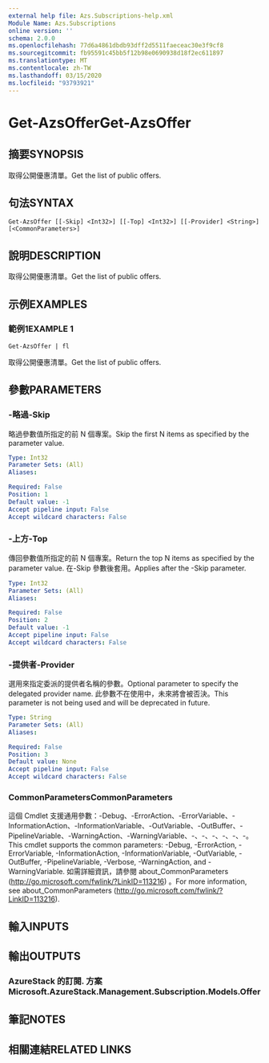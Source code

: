 ```yaml
---
external help file: Azs.Subscriptions-help.xml
Module Name: Azs.Subscriptions
online version: ''
schema: 2.0.0
ms.openlocfilehash: 77d6a4861dbdb93dff2d5511faeceac30e3f9cf8
ms.sourcegitcommit: fb95591c45bb5f12b98e0690938d18f2ec611897
ms.translationtype: MT
ms.contentlocale: zh-TW
ms.lasthandoff: 03/15/2020
ms.locfileid: "93793921"
---
```

# <span data-ttu-id="c1fc0-101">Get-AzsOffer</span><span class="sxs-lookup"><span data-stu-id="c1fc0-101">Get-AzsOffer</span></span>

## <span data-ttu-id="c1fc0-102">摘要</span><span class="sxs-lookup"><span data-stu-id="c1fc0-102">SYNOPSIS</span></span>
<span data-ttu-id="c1fc0-103">取得公開優惠清單。</span><span class="sxs-lookup"><span data-stu-id="c1fc0-103">Get the list of public offers.</span></span>

## <span data-ttu-id="c1fc0-104">句法</span><span class="sxs-lookup"><span data-stu-id="c1fc0-104">SYNTAX</span></span>

```
Get-AzsOffer [[-Skip] <Int32>] [[-Top] <Int32>] [[-Provider] <String>] [<CommonParameters>]
```

## <span data-ttu-id="c1fc0-105">說明</span><span class="sxs-lookup"><span data-stu-id="c1fc0-105">DESCRIPTION</span></span>
<span data-ttu-id="c1fc0-106">取得公開優惠清單。</span><span class="sxs-lookup"><span data-stu-id="c1fc0-106">Get the list of public offers.</span></span>

## <span data-ttu-id="c1fc0-107">示例</span><span class="sxs-lookup"><span data-stu-id="c1fc0-107">EXAMPLES</span></span>

### <span data-ttu-id="c1fc0-108">範例1</span><span class="sxs-lookup"><span data-stu-id="c1fc0-108">EXAMPLE 1</span></span>
```
Get-AzsOffer | fl
```

<span data-ttu-id="c1fc0-109">取得公開優惠清單。</span><span class="sxs-lookup"><span data-stu-id="c1fc0-109">Get the list of public offers.</span></span>

## <span data-ttu-id="c1fc0-110">參數</span><span class="sxs-lookup"><span data-stu-id="c1fc0-110">PARAMETERS</span></span>

### <span data-ttu-id="c1fc0-111">-略過</span><span class="sxs-lookup"><span data-stu-id="c1fc0-111">-Skip</span></span>
<span data-ttu-id="c1fc0-112">略過參數值所指定的前 N 個專案。</span><span class="sxs-lookup"><span data-stu-id="c1fc0-112">Skip the first N items as specified by the parameter value.</span></span>

```yaml
Type: Int32
Parameter Sets: (All)
Aliases:

Required: False
Position: 1
Default value: -1
Accept pipeline input: False
Accept wildcard characters: False
```

### <span data-ttu-id="c1fc0-113">-上方</span><span class="sxs-lookup"><span data-stu-id="c1fc0-113">-Top</span></span>
<span data-ttu-id="c1fc0-114">傳回參數值所指定的前 N 個專案。</span><span class="sxs-lookup"><span data-stu-id="c1fc0-114">Return the top N items as specified by the parameter value.</span></span>
<span data-ttu-id="c1fc0-115">在-Skip 參數後套用。</span><span class="sxs-lookup"><span data-stu-id="c1fc0-115">Applies after the -Skip parameter.</span></span>

```yaml
Type: Int32
Parameter Sets: (All)
Aliases:

Required: False
Position: 2
Default value: -1
Accept pipeline input: False
Accept wildcard characters: False
```

### <span data-ttu-id="c1fc0-116">-提供者</span><span class="sxs-lookup"><span data-stu-id="c1fc0-116">-Provider</span></span>
<span data-ttu-id="c1fc0-117">選用來指定委派的提供者名稱的參數。</span><span class="sxs-lookup"><span data-stu-id="c1fc0-117">Optional parameter to specify the delegated provider name.</span></span> <span data-ttu-id="c1fc0-118">此參數不在使用中，未來將會被否決。</span><span class="sxs-lookup"><span data-stu-id="c1fc0-118">This parameter is not being used and will be deprecated in future.</span></span>

```yaml
Type: String
Parameter Sets: (All)
Aliases:

Required: False
Position: 3
Default value: None
Accept pipeline input: False
Accept wildcard characters: False
```

### <span data-ttu-id="c1fc0-119">CommonParameters</span><span class="sxs-lookup"><span data-stu-id="c1fc0-119">CommonParameters</span></span>
<span data-ttu-id="c1fc0-120">這個 Cmdlet 支援通用參數：-Debug、-ErrorAction、-ErrorVariable、-InformationAction、-InformationVariable、-OutVariable、-OutBuffer、-PipelineVariable、-WarningAction、-WarningVariable、-、-、-、-、-、-。</span><span class="sxs-lookup"><span data-stu-id="c1fc0-120">This cmdlet supports the common parameters: -Debug, -ErrorAction, -ErrorVariable, -InformationAction, -InformationVariable, -OutVariable, -OutBuffer, -PipelineVariable, -Verbose, -WarningAction, and -WarningVariable.</span></span> <span data-ttu-id="c1fc0-121">如需詳細資訊，請參閱 about_CommonParameters (http://go.microsoft.com/fwlink/?LinkID=113216) 。</span><span class="sxs-lookup"><span data-stu-id="c1fc0-121">For more information, see about_CommonParameters (http://go.microsoft.com/fwlink/?LinkID=113216).</span></span>

## <span data-ttu-id="c1fc0-122">輸入</span><span class="sxs-lookup"><span data-stu-id="c1fc0-122">INPUTS</span></span>

## <span data-ttu-id="c1fc0-123">輸出</span><span class="sxs-lookup"><span data-stu-id="c1fc0-123">OUTPUTS</span></span>

### <span data-ttu-id="c1fc0-124">AzureStack 的訂閱. 方案</span><span class="sxs-lookup"><span data-stu-id="c1fc0-124">Microsoft.AzureStack.Management.Subscription.Models.Offer</span></span>

## <span data-ttu-id="c1fc0-125">筆記</span><span class="sxs-lookup"><span data-stu-id="c1fc0-125">NOTES</span></span>

## <span data-ttu-id="c1fc0-126">相關連結</span><span class="sxs-lookup"><span data-stu-id="c1fc0-126">RELATED LINKS</span></span>
